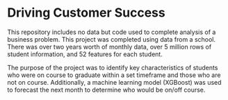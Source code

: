 # Driving Customer Success
This repository includes no data but code used to complete analysis of a business problem. This project was completed using data from a school.  There was over two years worth of monthly data, over 5 million rows of student information, and 52 features for each student.

The purpose of the project was to identify key characteristics of students who were on course to graduate within a set timeframe and those who are not on course.  Additionally, a machine learning model (XGBoost) was used to forecast the next month to determine who would be on/off course.
